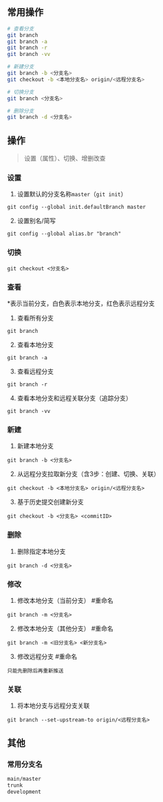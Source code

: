 
## 常用操作

```bash
# 查看分支
git branch
git branch -a
git branch -r
git branch -vv

# 新建分支
git branch -b <分支名>
git checkout -b <本地分支名> origin/<远程分支名>

# 切换分支
git branch <分支名>

# 删除分支
git branch -d <分支名>
```

## 操作

> 设置（属性）、切换、增删改查

### 设置

1. 设置默认的分支名称`master`（`git init`）
```shell
git config --global init.defaultBranch master
```
2. 设置别名/简写
```shell
git config --global alias.br "branch"
```

### 切换

```shell
git checkout <分支名>
```

### 查看

*表示当前分支，白色表示本地分支，红色表示远程分支
1. 查看所有分支

```shell
git branch
```
2. 查看本地分支
```shell
git branch -a
```
3. 查看远程分支
```shell
git branch -r
```
4. 查看本地分支和远程关联分支（追踪分支）
```shell
git branch -vv
```

### 新建

1. 新建本地分支
```shell
git branch -b <分支名>
```
2. 从远程分支拉取新分支（含3步：创建、切换、关联）
```shell
git checkout -b <本地分支名> origin/<远程分支名>
```
3. 基于历史提交创建新分支
```shell
git checkout -b <分支名> <commitID>
```

### 删除

1. 删除指定本地分支
```shell
git branch -d <分支名>
```

### 修改
1. 修改本地分支（当前分支） #重命名
```shell
git branch -m <分支名>
```
2. 修改本地分支（其他分支） #重命名
```shell
git branch -m <旧分支名> <新分支名>
```
3. 修改远程分支 #重命名
```shell
只能先删除后再重新推送
```

### 关联

1. 将本地分支与远程分支关联
```shell
git branch --set-upstream-to origin/<远程分支名>
```

## 其他

### 常用分支名

```txt
main/master
trunk
development
```
